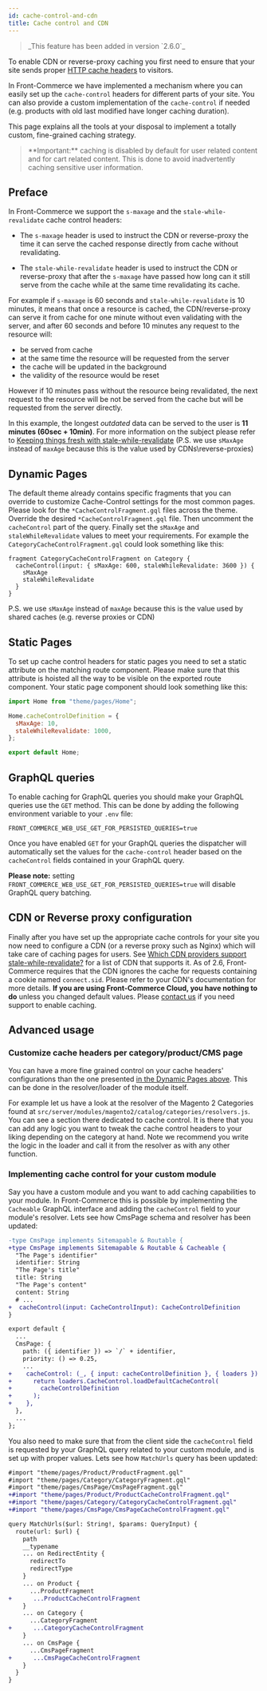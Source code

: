 ```yaml
---
id: cache-control-and-cdn
title: Cache control and CDN
---
```


<blockquote class="feature--new">
  _This feature has been added in version `2.6.0`_
</blockquote>

To enable CDN or reverse-proxy caching you first need to ensure that your site sends proper [HTTP cache headers](https://developer.mozilla.org/en-US/docs/Web/HTTP/Headers/Cache-Control) to visitors.

In Front-Commerce we have implemented a mechanism where you can easily set up the `cache-control` headers for different parts of your site. You can also provide a custom implementation of the `cache-control` if needed (e.g. products with old last modified have longer caching duration).

This page explains all the tools at your disposal to implement a totally custom, fine-grained caching strategy.

<blockquote class="important">
**Important:** caching is disabled by default for user related content and for cart related content. This is done to avoid inadvertently caching sensitive user information.
</blockquote>

## Preface

In Front-Commerce we support the `s-maxage` and the `stale-while-revalidate` cache control headers:

- The `s-maxage` header is used to instruct the CDN or reverse-proxy the time it can serve the cached response directly from cache without revalidating.

- The `stale-while-revalidate` header is used to instruct the CDN or reverse-proxy that after the `s-maxage` have passed how long can it still serve from the cache while at the same time revalidating its cache.

For example if `s-maxage` is 60 seconds and `stale-while-revalidate` is 10 minutes, it means that once a resource is cached, the CDN/reverse-proxy can serve it from cache for one minute without even validating with the server, and after 60 seconds and before 10 minutes any request to the resource will:

- be served from cache
- at the same time the resource will be requested from the server
- the cache will be updated in the background
- the validity of the resource would be reset

However if 10 minutes pass without the resource being revalidated, the next request to the resource will be not be served from the cache but will be requested from the server directly.

In this example, the longest _outdated_ data can be served to the user is **11 minutes (60sec + 10min)**. For more information on the subject please refer to [Keeping things fresh with stale-while-revalidate](https://web.dev/stale-while-revalidate/) (P.S. we use `sMaxAge` instead of `maxAge` because this is the value used by CDNs\reverse-proxies)

## Dynamic Pages

The default theme already contains specific fragments that you can override to customize Cache-Control settings for the most common pages. Please look for the `*CacheControlFragment.gql` files across the theme. Override the desired `*CacheControlFragment.gql` file. Then uncomment the `cacheControl` part of the query. Finally set the `sMaxAge` and `staleWhileRevalidate` values to meet your requirements. For example the `CategoryCacheControlFragment.gql` could look something like this:

```gql
fragment CategoryCacheControlFragment on Category {
  cacheControl(input: { sMaxAge: 600, staleWhileRevalidate: 3600 }) {
    sMaxAge
    staleWhileRevalidate
  }
}
```

P.S. we use `sMaxAge` instead of `maxAge` because this is the value used by shared caches (e.g. reverse proxies or CDN)

## Static Pages

To set up cache control headers for static pages you need to set a static attribute on the matching route component. Please make sure that this attribute is hoisted all the way to be visible on the exported route component. Your static page component should look something like this:

```js
import Home from "theme/pages/Home";

Home.cacheControlDefinition = {
  sMaxAge: 10,
  staleWhileRevalidate: 1000,
};

export default Home;
```

## GraphQL queries

To enable caching for GraphQL queries you should make your GraphQL queries use the `GET` method. This can be done by adding the following environment variable to your `.env` file:

```
FRONT_COMMERCE_WEB_USE_GET_FOR_PERSISTED_QUERIES=true
```

Once you have enabled `GET` for your GraphQL queries the dispatcher will automatically set the values for the `cache-control` header based on the `cacheControl` fields contained in your GraphQL query.

**Please note:** setting `FRONT_COMMERCE_WEB_USE_GET_FOR_PERSISTED_QUERIES=true` will disable GraphQL query batching.

## CDN or Reverse proxy configuration

Finally after you have set up the appropriate cache controls for your site you now need to configure a CDN (or a reverse proxy such as Nginx) which will take care of caching pages for users. See [Which CDN providers support stale-while-revalidate?](https://www.ctrl.blog/entry/cdn-rfc5861-support.html) for a list of CDN that supports it. As of 2.6, Front-Commerce requires that the CDN ignores the cache for requests containing a cookie named `connect.sid`. Please refer to your CDN's documentation for more details. **If you are using Front-Commerce Cloud, you have nothing to do** unless you changed default values. Please [contact us](support@front-commerce.com) if you need support to enable caching.

## Advanced usage

### Customize cache headers per category/product/CMS page

You can have a more fine grained control on your cache headers' configurations than the one presented [in the Dynamic Pages above](#Dynamic-Pages). This can be done in the resolver/loader of the module itself.

For example let us have a look at the resolver of the Magento 2 Categories found at `src/server/modules/magento2/catalog/categories/resolvers.js`. You can see a section there dedicated to cache control. It is there that you can add any logic you want to tweak the cache control headers to your liking depending on the category at hand. Note we recommend you write the logic in the loader and call it from the resolver as with any other function.

### Implementing cache control for your custom module

Say you have a custom module and you want to add caching capabilities to your module. In Front-Commerce this is possible by implementing the `Cacheable` GraphQL interface and adding the `cacheControl` field to your module's resolver. Lets see how CmsPage schema and resolver has been updated:

```diff
-type CmsPage implements Sitemapable & Routable {
+type CmsPage implements Sitemapable & Routable & Cacheable {
  "The Page's identifier"
  identifier: String
  "The Page's title"
  title: String
  "The Page's content"
  content: String
  # ...
+  cacheControl(input: CacheControlInput): CacheControlDefinition
}
```

```diff
export default {
  ...
  CmsPage: {
    path: ({ identifier }) => `/` + identifier,
    priority: () => 0.25,
    ...
+    cacheControl: (_, { input: cacheControlDefinition }, { loaders }) => {
+      return loaders.CacheControl.loadDefaultCacheControl(
+        cacheControlDefinition
+      );
+    },
  },
  ...
};
```

You also need to make sure that from the client side the `cacheControl` field is requested by your GraphQL query related to your custom module, and is set up with proper values. Lets see how `MatchUrls` query has been updated:

```diff
#import "theme/pages/Product/ProductFragment.gql"
#import "theme/pages/Category/CategoryFragment.gql"
#import "theme/pages/CmsPage/CmsPageFragment.gql"
+#import "theme/pages/Product/ProductCacheControlFragment.gql"
+#import "theme/pages/Category/CategoryCacheControlFragment.gql"
+#import "theme/pages/CmsPage/CmsPageCacheControlFragment.gql"

query MatchUrls($url: String!, $params: QueryInput) {
  route(url: $url) {
    path
    __typename
    ... on RedirectEntity {
      redirectTo
      redirectType
    }
    ... on Product {
      ...ProductFragment
+      ...ProductCacheControlFragment
    }
    ... on Category {
      ...CategoryFragment
+      ...CategoryCacheControlFragment
    }
    ... on CmsPage {
      ...CmsPageFragment
+      ...CmsPageCacheControlFragment
    }
  }
}
```
